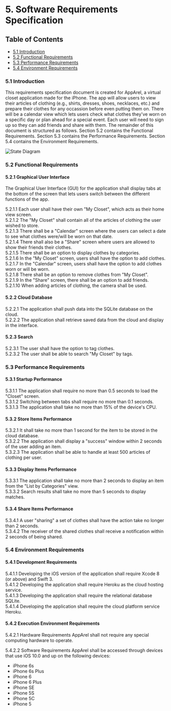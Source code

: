 # 5. Software Requirements Specification
## Table of Contents
- [5.1 Introduction](https://github.com/trixr4kdz/AppArel/blob/master/Deliverables/software-requirements-specification.md#51-introduction)
- [5.2 Functional Requirements](https://github.com/trixr4kdz/AppArel/blob/master/Deliverables/software-requirements-specification.md#52-functional-requirements)
- [5.3 Performance Requirements ](https://github.com/trixr4kdz/AppArel/blob/master/Deliverables/software-requirements-specification.md#53-performance-requirements)
- [5.4 Environment Requirements ](https://github.com/trixr4kdz/AppArel/blob/master/Deliverables/software-requirements-specification.md#54-environment-requirements)

### 5.1 Introduction
This requirements specification document is created for AppArel, a virtual closet application made for the iPhone. The app will allow users to view their articles of clothing (e.g., shirts, dresses, shoes, necklaces, etc.) and prepare their clothes for any occassion before even putting them on. There will be a calendar view which lets users check what clothes they've worn on a specific day or plan ahead for a special event. Each user will need to sign up so they can add friends and share with them.
The remainder of this document is structured as follows. Section 5.2 contains the Functional Requirements. Section 5.3 contains the Performance Requirements. Section 5.4 contains the Environment Requirements.

![State Diagram](images/AppArel-state-diagram.png)

### 5.2 Functional Requirements


#### 5.2.1 Graphical User Interface
The Graphical User Interface (GUI) for the application shall display tabs at the bottom of the screen that lets users switch between the different functions of the app.

5.2.1.1 Each user shall have their own "My Closet", which acts as their home view screen. <br>
5.2.1.2 The "My Closet" shall contain all of the articles of clothing the user wished to store. <br>
5.2.1.3 There shall be a "Calendar" screen where the users can select a date to see what clothes were/will be worn on that date. <br>
5.2.1.4 There shall also be a "Share" screen where users are allowed to show their friends their clothes. <br>
5.2.1.5 There shall be an option to display clothes by categories. <br>
5.2.1.6 In the "My Closet" screen, users shall have the option to add clothes. <br>
5.2.1.7 In the "Calendar" screen, users shall have the option to add clothes worn or will be worn. <br>
5.2.1.8 There shall be an option to remove clothes from "My Closet". <br>
5.2.1.9 In the "Share" screen, there shall be an option to add friends. <br>
5.2.1.10 When adding articles of clothing, the camera shall be used. <br>

#### 5.2.2 Cloud Database
5.2.2.1 The application shall push data into the SQLite database on the cloud. <br>
5.2.2.2 The application shall retrieve saved data from the cloud and display in the interface. <br>

#### 5.2.3 Search
5.2.3.1 The user shall have the option to tag clothes. <br>
5.2.3.2 The user shall be able to search "My Closet" by tags. <br>

### 5.3 Performance Requirements
#### 5.3.1 Startup Performance
5.3.1.1 The application shall require no more than 0.5 seconds to load the "Closet" screen. <br>
5.3.1.2 Switching between tabs shall require no more than 0.1 seconds. <br>
5.3.1.3 The application shall take no more than 15% of the device's CPU. <br>

#### 5.3.2 Store Items Performance
5.3.2.1 It shall take no more than 1 second for the item to be stored in the cloud database. <br>
5.3.2.2 The application shall display a "success" window within 2 seconds of the user adding an item. <br>
5.3.2.3 The application shall be able to handle at least 500 articles of clothing per user. <br>

#### 5.3.3 Display Items Performance
5.3.3.1 The application shall take no more than 2 seconds to display an item from the "List by Categories" view. <br>
5.3.3.2 Search results shall take no more than 5 seconds to display matches. <br>

#### 5.3.4 Share Items Performance
5.3.4.1 A user "sharing" a set of clothes shall have the action take no longer than 2 seconds. <br>
5.3.4.2 The receiver of the shared clothes shall receive a notification within 2 seconds of being shared. <br>

### 5.4 Environment Requirements
#### 5.4.1 Development Requirements
5.4.1.1 Developing the iOS version of the application shall require Xcode 8 (or above) and Swift 3. <br>
5.4.1.2 Developing the application shall require Heroku as the cloud hosting service. <br>
5.4.1.3 Developing the application shall require the relational database SQLite. <br>
5.4.1.4 Developing the application shall require the cloud platform service Heroku. <br>

#### 5.4.2 Execution Environment Requirements
5.4.2.1 Hardware Requirements
AppArel shall not require any special computing hardware to operate.

5.4.2.2 Software Requirements
AppArel shall be accessed through devices that use iOS 10.0 and up on the following devices:
- iPhone 6s
- iPhone 6s Plus
- iPhone 6
- iPhone 6 Plus
- iPhone SE
- iPhone 5S
- iPhone 5C
- iPhone 5
